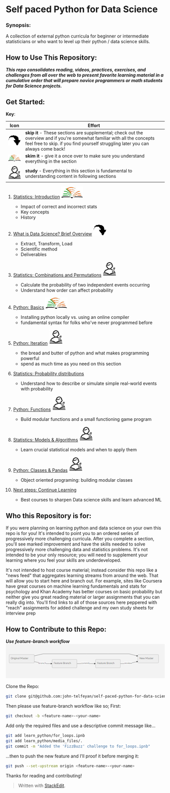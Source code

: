 
# Self paced Python for Data Science

### Synopsis: 
  A collection of  external python curricula for beginner or intermediate statisticians or who want to level up their python /  data science skills. 

## How to Use This Repository:
***This repo consolidates reading, videos, practices, exercises, and challenges from all over the web to present favorite learning material in a cumulative order that will prepare novice programmers or math students for Data Science projects.***  

## Get Started:
**Key**:   

|  Icon| Effort |
|--|--|
|  ![skip](/res_bin/media/skip.png) |  **skip it** - These sections are supplemental; check out the overview and if you're somewhat familiar with all the concepts feel free to skip. if you find yourself struggling later you can always come back!   |
|    ![skim](/res_bin/media/speed_read.png) | **skim it**  - give it a once over to make sure you understand everything in the section  |
|  ![study](/res_bin/media/study.png) |**study** - Everything in this section is fundamental to understanding content in following sections|


 


1. [Statistics: Introduction](learn_statistics/00%20-%20Probability%20Outline%20&%20Introduction.ipynb)  ![skim](/res_bin/media/speed_read.png)
	 * Impact of correct and incorrect stats
	 * Key concepts
	 * History   

2. [What is Data Science? Brief Overview](data_science/What%20is%20Data%20Science.md) ![skip](/res_bin/media/skip.png)
	* Extract, Transform, Load
	* Scientific method
	* Deliverables
3. [Statistics: Combinations and Permutations](learn_statistics/01-Permutations_&_Combinations.ipynb) ![study](/res_bin/media/study.png) 
	* Calculate the probability of two independent events occurring
	* Understand how order can affect probability 
4. [Python: Basics](learn_python/01_Basics/01_Basics_Lesson.ipynb) ![skim](/res_bin/media/speed_read.png)
	* Installing python locally vs. using an online compiler
	* fundamental syntax for folks who've never programmed before
5. [Python: Iteration](learn_python/02_Iteration/) ![study](/res_bin/media/study.png) 
	* the bread and butter of python and what makes programming powerful
	* spend as much time as you need on this section
6. [Statistics: Probability distributions](learn_statistics/02%20-%20Choosing%20Probability%20Distributions%20.ipynb)
	* Understand how to describe or simulate simple real-world events with probability 
7. [Python:  Functions](learn_python/03_Functions/03_Functions_Lesson.ipynb) ![study](/res_bin/media/study.png) 
	* Build modular functions and a small functioning game program  
8. [Statistics: Models & Algorithms](learn_statistics/03%20Choosing%20the%20Right%20Model%20%26%20Algorithm.ipynb) ![study](/res_bin/media/study.png) 
	* Learn crucial statistical models and when to apply them
9. [Python: Classes & Pandas](learn_python/04_Classes/04_Classes_Lesson.ipynb) ![study](/res_bin/media/study.png)  
	* Object oriented programing: building modular classes  
	
10. [Next steps: Continue Learning]( data_science/Continue_Learning.ipynb)
	* Best courses to sharpen Data science skills and learn advanced ML
	


## Who this Repository is for:
 If you were planning on learning python and data science on your own this repo is for you! It's intended to point you to an ordered series of progressively more challenging curricula. After you complete a section, you'll see marked improvement and have the skills needed to solve progressively more challenging data and statistics problems.   It's not intended to be your only resource; you will need to supplement  your learning where you feel your skills are underdeveloped.   

  It's not intended to host course material; instead consider this repo like a "news feed" that aggregates learning streams from around the web. That will allow you to start here and branch out. For example, sites like Coursera have great courses on machine learning fundamentals and stats for  psychology and Khan Academy has better courses on basic probability but neither give you great reading material or larger assignments that you can really dig into. You'll find links to all of those sources here peppered with "reach" assignments for added challenge and my own study sheets for interview prep

## How to Contribute to this Repo:
***Use feature-branch workflow***
 ![enter image description here](https://github.com/john-telfeyan/multi_media/raw/master/feature_branch_diagram.png)

Clone the Repo:
```bash
git clone git@github.com:john-telfeyan/self-paced-python-for-data-science.git
```
Then please use feature-branch workflow like so; First:
```bash
git checkout -b <feature-name>-<your-name>
```

Add only the required files and use a descriptive commit message like...
```bash
git add learn_python/for_loops.ipnb
git add learn_python/media_files/.
git commit -m "Added the 'FizzBuzz' challenge to for_loops.ipnb"
```
 ...then to push the new feature and I'll proof it before merging it:
```bash
git push --set-upstream origin <feature-name>-<your-name>
```

Thanks for reading and contributing!

<!--stackedit_data:
eyJoaXN0b3J5IjpbLTEwMTE5MjEyMzAsNDEyNjk3MzYxLDE2Mj
I2Nzk3MDcsLTE4MTI4NzgyNjYsLTIwMzEyOTc5NDAsLTIyOTM0
OTIwOCwtMTc1MzIwOTk0MywxOTc0Njk4NzA3LC0xNjkwNzk4Nz
EzLC0xODE3MzYyMzY1LC00MDgwNDI1NTldfQ==
-->

> Written with [StackEdit](https://stackedit.io/).
